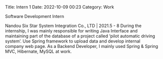Title: Intern 1
Date: 2022-10-09 00:23
Category: Work

Software Development Intern

Nandou Six Star System Integration Co., LTD | 2021.5 - 8 During the internship, I was mainly responsible for writing Java Interface and maintaining part of the database of a project called ‘pilot automatic driving system’. Use Spring framework to upload data and develop internal company web page.
As a Backend Developer, I mainly used Spring & Spring MVC, Hibernate, MySQL at work.
